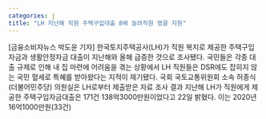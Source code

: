 ```yaml
---
categories: j
title: "LH 지난해 직원 주택구입대출 8배 늘려직원 영끌 지원"
---
```

[금융소비자뉴스 박도윤 기자] 한국토지주택공사(LH)가 직원 복지로 제공한 주택구입자금과 생활안정자금 대출이 지난해와 올해 급증한 것으로 조사됐다. 국민들은 각종 대출 규제로 인해 내 집 마련에 어려움을 겪는 상황에서 LH 직원들은 DSR에도 잡히지 않는 국민 혈세로 특혜를 받아왔다는 지적이 제기됐다. 국회 국토교통위원회 소속 허종식(더불어민주당) 의원실은 LH로부터 제출받은 자료 조사 결과 지난해 LH가 직원에게 제공한 주택구입자금대출은 171건 138억3000만원이었다고 22일 밝혔다. 이는 2020년 16억1000만원(33건)